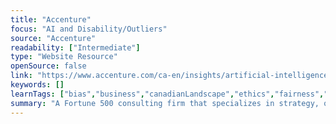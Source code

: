 ```yaml
---
title: "Accenture"
focus: "AI and Disability/Outliers"
source: "Accenture"
readability: ["Intermediate"]
type: "Website Resource"
openSource: false
link: "https://www.accenture.com/ca-en/insights/artificial-intelligence-index"
keywords: []
learnTags: ["bias","business","canadianLandscape","ethics","fairness","inclusivePractice"]
summary: "A Fortune 500 consulting firm that specializes in strategy, operations and technology services. "
---
```

